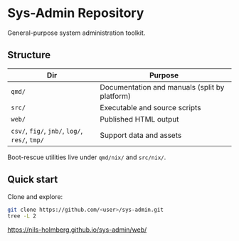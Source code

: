 # Sys-Admin Repository

General-purpose system administration toolkit.

## Structure
| Dir | Purpose |
|-----|----------|
| `qmd/` | Documentation and manuals (split by platform) |
| `src/` | Executable and source scripts |
| `web/` | Published HTML output |
| `csv/`, `fig/`, `jnb/`, `log/`, `res/`, `tmp/` | Support data and assets |

Boot-rescue utilities live under `qmd/nix/` and `src/nix/`.

## Quick start
Clone and explore:
```bash
git clone https://github.com/<user>/sys-admin.git
tree -L 2
```

https://nils-holmberg.github.io/sys-admin/web/








